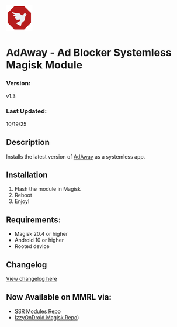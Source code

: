 ![AdAway](adaway.png)

# AdAway - Ad Blocker Systemless Magisk Module

### Version:
v1.3

### Last Updated:
10/19/25

## Description
Installs the latest version of [AdAway](https://github.com/AdAway/AdAway) as a systemless app.

## Installation 
1. Flash the module in Magisk
3. Reboot
4. Enjoy!

## Requirements:
- Magisk 20.4 or higher
- Android 10 or higher
- Rooted device

## Changelog
[View changelog here](https://raw.githubusercontent.com/PS2ClassicsVault/AdAway---Ad-Blocker-Systemless-Magisk-Module/refs/heads/main/changelog.md)

## Now Available on MMRL via:
- [SSR Modules Repo](https://mmrl.dev/repository/ssmithSSR/AdAwayMagiskModule?utm_medium=share&utm_source=com.dergoogler.mmrl)
- [IzzyOnDroid Magisk Repo](https://mmrl.dev/repository/aptoftisk/adawayadblocker))
